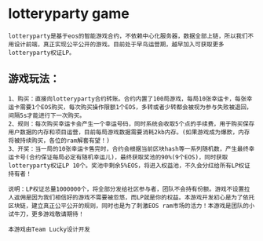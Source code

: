 #  lotteryparty game

    lotteryparty是基于eos的智能游戏合约，不依赖中心化服务器，数据全部上链，所以我们不用设计前端，真正实现公平公开的游戏。目前处于早鸟运营期，越早加入可获取更多lotteryparty权证LP。
## 游戏玩法：
    1、购买：直接向lotteryparty合约转账。合约内置了100局游戏，每局10张幸运卡，每张幸运卡需要1个EOS购买，每次购买操作限额1个EOS，多转或者少转都会被视为参与失败被退回，间隔5s才能进行下一次购买。
    2、规则：每次购买幸运卡会产生一个幸运号码，同时系统会收取5个点的手续费，用于购买保存用户数据的内存和项目运营，目前每局游戏数据需要消耗2kb内存。(如果游戏成为爆款，内存将被持续购买，各位的ram解套有望！)
    3、开奖：当一局的10张幸运卡售完时，合约会根据当前区块hash等一系列随机数，产生最终幸运卡号(合约保证每局必定有随机幸运儿)，最终获取奖池的90%(9个EOS)，同时获取lotteryparty权证LP 10个。奖池中剩余5%EOS，将进入权益池，不久会分红给所有LP权证持有者！

    说明：LP权证总量1000000个，将全部分发给社区参与者，团队不会持有份额。游戏不设置拉人返佣是因为我们相信好的游戏不需要被忽悠，而LP就是你的权益。本游戏开发初心是为了依托区块链，建立真正公平公开的规则，同时也是为了刺激EOS ram市场的活力！本游戏是团队的小试牛刀，更多游戏敬请期待！
                                                                                                  本游戏由Team Lucky设计开发
